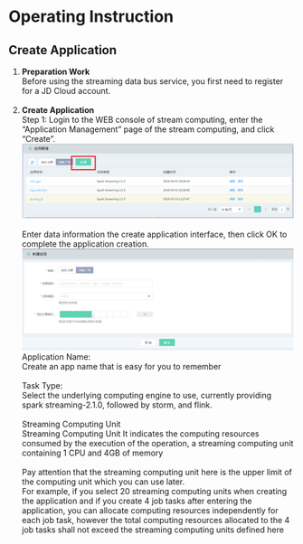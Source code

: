 # Operating Instruction<br>
## Create Application<br>
1. **Preparation Work**<br>
Before using the streaming data bus service, you first need to register for a JD Cloud account. <br><br>
2.	**Create Application**<br>
Step 1: Login to the WEB console of stream computing, enter the “Application Management” page of the stream computing, and click “Create”. <br>
![sc-013](https://github.com/jdcloudcom/cn/blob/edit/image/Streamcompute/SC-013.png?raw=true)<br><br>
Enter data information the create application interface, then click OK to complete the application creation. <br>
![sc-014](https://github.com/jdcloudcom/cn/blob/edit/image/Streamcompute/SC-014.png?raw=true)<br>
Application Name: <br>
Create an app name that is easy for you to remember<br><br>
Task Type: <br>
Select the underlying computing engine to use, currently providing spark streaming-2.1.0, followed by storm, and flink. <br><br>
Streaming Computing Unit <br>
Streaming Computing Unit It indicates the computing resources consumed by the execution of the operation, a streaming computing unit containing 1 CPU and 4GB of memory<br><br>
Pay attention that the streaming computing unit here is the upper limit of the computing unit which you can use later. <br>
For example, if you select 20 streaming computing units when creating the application and if you create 4 job tasks after entering the application, you can allocate computing resources independently for each job task, however the total computing resources allocated to the 4 job tasks shall not exceed the streaming computing units defined here
